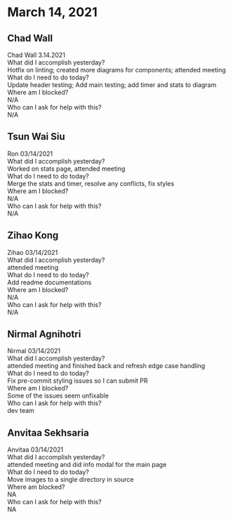 # March 14, 2021

## Chad Wall
Chad Wall 3.14.2021\
What did I accomplish yesterday?\
Hotfix on linting; created more diagrams for components; attended meeting\
What do I need to do today?\
Update header testing; Add main testing; add timer and stats to diagram\
Where am I blocked?\
N/A\
Who can I ask for help with this?\
N/A 

## Tsun Wai Siu
Ron 03/14/2021\
    What did I accomplish yesterday?\
Worked on stats page, attended meeting\
     What do I need to do today?\
Merge the stats and timer, resolve any conflicts, fix styles\
     Where am I blocked?\
N/A\
     Who can I ask for help with this?\
N/A

## Zihao Kong
Zihao 03/14/2021\
    What did I accomplish yesterday?\
attended meeting\
     What do I need to do today?\
Add readme documentations\
     Where am I blocked?\
N/A\
     Who can I ask for help with this?\
N/A

## Nirmal Agnihotri
Nirmal 03/14/2021\
    What did I accomplish yesterday?\
attended meeting and finished back and refresh edge case handling\
     What do I need to do today?\
Fix pre-commit styling issues so I can submit PR\
     Where am I blocked?\
Some of the issues seem unfixable\
     Who can I ask for help with this?\
dev team

## Anvitaa Sekhsaria
Anvitaa 03/14/2021\
    What did I accomplish yesterday?\
attended meeting and did info modal for the main page\
     What do I need to do today?\
Move images to a single directory in source\
     Where am blocked?\
NA\
     Who can I ask for help with this?\
NA